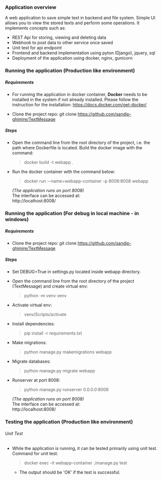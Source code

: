 ### Application overview
A web application to save simple text in backend and file system. Simple UI allows you to view the stored texts and perform some operations.
It implements concepts such as:
- REST Api for storing, viewing and deleting data
- Webhook to post data to other service once saved
- Unit test for api endpoint
- Frontend and backend implementation using pyton (Django), jquery, sql
- Deployment of the application using docker, nginx, gunicorn

### Running the application (Production like environment)
##### Requirements
- For running the application in docker container, **Docker** needs to be installed in the system if not already installed. Please follow the instruction for the installation: https://docs.docker.com/get-docker/

- Clone the project repo: git clone https://github.com/sandip-ghimire/TextMessage

##### Steps
- Open the command line from the root directory of the project, i.e. the path where Dockerfile is located.  Build the docker image with the command:
  >docker build -t webapp .

- Run the docker container with the command below: <br />
  >docker run --name=webapp-container -p 8008:8008 webapp

  *(The application runs on port 8008)* <br />
  The interface can be accessed at: <br />
  http://localhost:8008/

### Running the application (For debug in local machine - in windows)
##### Requirements
- Clone the project repo: git clone https://github.com/sandip-ghimire/TextMessage

##### Steps
- Set DEBUG=True in settings.py located inside webapp directory.
- Open the command line from the root directory of the project (TextMessage) and create virtual env:
  >python -m venv venv
- Activate virtual env:
  >venv/Scripts/activate
- Install dependencies:
  >pip install -r requirements.txt
- Make migrations:
  >python manage.py makemigrations webapp
- Migrate databases:
  >python manage.py migrate webapp
- Runserver at port 8008:
  >python manage.py runserver 0.0.0.0:8008

  *(The application runs on port 8008)* <br />
  The interface can be accessed at: <br />
  http://localhost:8008/

### Testing the application (Production like environment)
###### Unit Test
- While the application is running, it can be tested primarily using unit test. Command for unit test:
  >docker exec -it webapp-container ./manage.py test
    - The output should be 'OK' if the test is successful.
    
